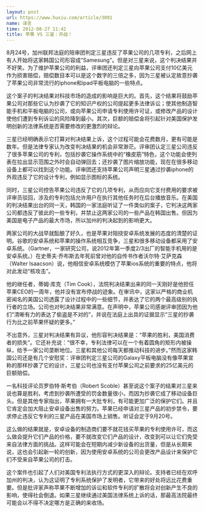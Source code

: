 ```yaml
---
layout: post
url: https://www.huxiu.com/article/3091
name: 译言
time: 2012-08-27 11:42
title: 苹果 VS 三星：开战！
---
```

8月24号，加州联邦法庭的陪审团判定三星违反了苹果公司的几项专利，之后网上有人开始将这家韩国公司形容成“Samesung”。但是对三星来说，这个判决结果并不好笑。为了维护苹果公司的利益，评审团还判定三星向苹果公司支付10亿美元作为损害赔偿，赔偿数目本可以是这个数字的三倍之多，因为三星被认定故意抄袭了苹果公司非常流行的iphone和ipad平板电脑的一些特点。

这个案子的判决结果对科技市场的造成的影响是巨大的。首先，这个结果将鼓励苹果公司对那些它认为抄袭了它的知识产权的公司提起更多法律诉讼；使其他制造智能手机和平板电脑的公司，或向苹果公司申请专利使用许可证，或修改产品的设计使他们遭到专利诉讼的风险降到最小。其次，巨额的赔偿金将引起针对美国保护发明创新的法律系统是否需要修改的更激烈的辩论。

三星已经明确表示它打算对判决结果上诉，这个过程可能会花费数月，更有可能是数年。但是法律专家认为改变判决结果的机会非常渺茫。评审团认定三星公司违反了很多苹果公司的专利，包括抄袭它操作系统中的“橡皮筋”特色，这个功能会使列表在拉出显示范围之外时会自动弹回去；还抄袭了图片缩放功能，现在在很多移动设备上都可以找到这个功能。评审团还支持苹果公司声明三星通过抄袭iphone的外观违反了它的设计专利，例如显示图标的系统。

同时，三星公司控告苹果公司违反了它的几项专利，从而应向它支付费用的要求被评审员驳回，涉及的专利包括允许用户在执行其他任务时在后台播放音乐。在美国的判决结果出台的同一天，韩国的一家法庭听证了一件类似的案子，它判决这两家公司都违反了彼此的一些专利，并禁止这两家公司的一些产品在韩国出售。但因为美国是电子产品的最大市场，所以加州的判决起到的影响更大。

两家公司的大战早就酝酿了好久，也是苹果对阻挠安卓系统发展的态度的清楚的证明。谷歌的安卓系统和苹果的操作系统相互竞争，三星和很多移动设备都采用了安卓系统。（Gartner，一家研究公司，说2012年第一季度2/3出厂的智能手机用的是安卓系统。）在史蒂夫·乔布斯去年死前曾对他的自传书作者沃尔特·艾萨克森（Walter Isaacson）说，他相信安卓系统模仿了苹果ios系统的重要的特点，他将对此发动“核攻击”。

他的继任者，蒂姆·库克（Tim Cook），法院判决结果出来的同一天刚好是他担任苹果CEO的一周年，他并没有宣布停战的迹象。在审讯中，这家以严格的商业机密闻名的美国公司透露了设计过程中的一些细节，并表达了它的两个最高级别的执行者的立场。公司也对判决结果非常满意。在声明中，苹果公司感谢评审团因为他们“清晰有力的表达了偷盗是不对的”，并说在法庭上出具的证据显示“三星的抄袭行为比之前苹果怀疑的更多。”

不出意外，三星对判决结果有异议，他形容判决结果是：“苹果的胜利，美国消费者的损失”。它还补充说：“很不幸，专利法律可以在一个有着圆角的矩形内被操纵，给予一家公司垄断地位。三星和其他公司每天都推动科技的进步。”然而这家韩国公司还是有几个安慰奖：评审团判定三星公司的Galaxy平板电脑没有像苹果宣称的那样抄袭了它的设计，三星公司也没有支付苹果公司之前要求的25亿美元的巨额赔偿。

一名科技评论员罗伯特·斯考伯（Robert Scoble）甚至说这个案子的结果对三星来说也算是胜利，考虑到抄袭所遭受的罚金数量很小，而因为抄袭它成了移动设备巨头。但是其他专家指出，苹果拥有一大批专利，有可能更加广泛的保护它们。并且它肯定会加大阻止安卓设备出售的努力。苹果已经申请对三星产品的初步禁令，要求停止违反它专利的三星产品在美国市场上销售。听证会定于9月20号。

这么做的结果就是，安卓设备的制造商们要不就花钱买苹果的专利使用许可，而这么做会提升它们产品的价格，要不就改变它们产品的设计，改变到可以让它们免受来自法律方面的挑战。这样可能会在短期内减少新设备的出货量，但是从长期来说，这也会引起新一轮的创新，因为使用安卓系统的公司会更改产品设计来保护它们不受来自苹果公司的打击。

这个案件也引起了人们对美国专利法执行方式的更深入的辩论。支持者已经在欢呼加州的判决，认为这证明了专利系统保护了发明者，它带来的好处将远比花费重要。但是批评家声称苹果不断增加的诉讼和软件专利的扩散将会对创新产生不良的影响，使得社会倒退。如果三星继续通过美国法律系统上诉的话，那最高法院最终可能会以不得不决定哪方是正确的来收场。

